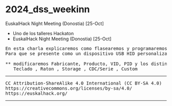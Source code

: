 # 2024_dss_weekinn
EuskalHack Night Meeting (Donostia) [25-Oct]

- Uno de los talleres Hackaton
- EuskalHack Night Meeting (Donostia) [25-Oct] 

<pre>
En esta charla explicaremos como flasearemos y programaremos un Dispositivo Circuitpython
Para que se presente como un dispositivo USB HID personalizado**

** modificaremos Fabricante, Producto, VID, PID y los distintos Endpoints a presentar
   Teclado , Raton , Storage , CDC/Serie , Custom
</pre>
___

<pre>
CC Attribution-ShareAlike 4.0 International (CC BY-SA 4.0)   
https://creativecommons.org/licenses/by-sa/4.0/   
https://euskalhack.org/   
</pre>
___
<br>
